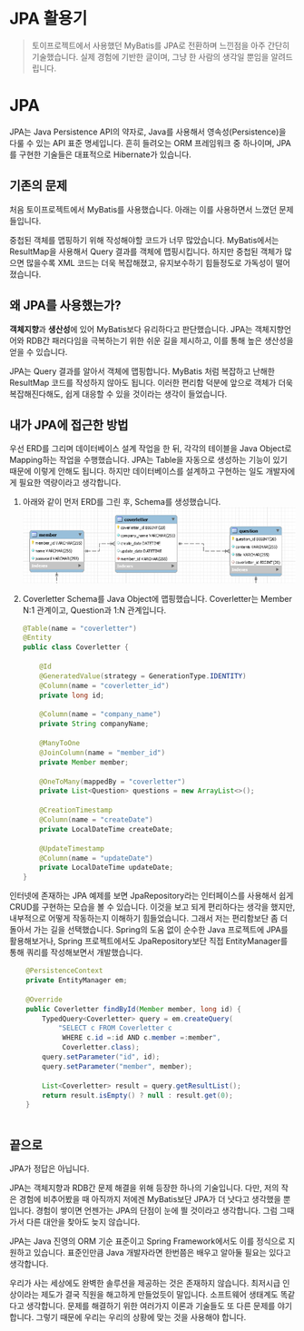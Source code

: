 # JPA 활용기

> 토이프로젝트에서 사용했던 MyBatis를 JPA로 전환하며 느낀점을 아주 간단히 기술했습니다. 실제 경험에 기반한 글이며, 그냥 한 사람의 생각일 뿐임을 알려드립니다.


# JPA

JPA는 Java Persistence API의 약자로, Java를 사용해서 영속성(Persistence)을 다룰 수 있는 API 표준 명세입니다. 흔히 들려오는 ORM 프레임워크 중 하나이며, JPA를 구현한 기술들은 대표적으로 Hibernate가 있습니다.


## 기존의 문제

처음 토이프로젝트에서 MyBatis를 사용했습니다. 아래는 이를 사용하면서 느꼈던 문제들입니다.


중첩된 객체를 맵핑하기 위해 작성해야할 코드가 너무 많았습니다. MyBatis에서는 ResultMap을 사용해서 Query 결과를 객체에 맵핑시킵니다. 하지만 중첩된 객체가 많으면 많을수록 XML 코드는 더욱 복잡해졌고, 유지보수하기 힘들정도로 가독성이 떨어졌습니다. 


## 왜 JPA를 사용했는가?


**객체지향**과 **생산성**에 있어 MyBatis보다 유리하다고 판단했습니다. JPA는 객체지향언어와 RDB간 패러다임을 극복하는기 위한 쉬운 길을 제시하고, 이를 통해 높은 생산성을 얻을 수 있습니다.

JPA는 Query 결과를 알아서 객체에 맵핑합니다. MyBatis 처럼 복잡하고 난해한 ResultMap 코드를 작성하지 않아도 됩니다. 이러한 편리함 덕분에 앞으로 객체가 더욱 복잡해진다해도, 쉽게 대응할 수 있을 것이라는 생각이 들었습니다.


## 내가 JPA에 접근한 방법

우선 ERD를 그리며 데이터베이스 설계 작업을 한 뒤, 각각의 테이블을 Java Object로 Mapping하는 작업을 수행했습니다. JPA는 Table을 자동으로 생성하는 기능이 있기 때문에 이렇게 안해도 됩니다. 하지만 데이터베이스를 설계하고 구현하는 일도 개발자에게 필요한 역량이라고 생각합니다.

1. 아래와 같이 먼저 ERD를 그린 후, Schema를 생성했습니다.
![ERD](./image/ERD.PNG)

2. Coverletter Schema를 Java Object에 맵핑했습니다. Coverletter는 Member N:1 관계이고, Question과 1:N 관계입니다.
    ```java
    @Table(name = "coverletter")
    @Entity
    public class Coverletter {

        @Id
        @GeneratedValue(strategy = GenerationType.IDENTITY)
        @Column(name = "coverletter_id")
        private long id;

        @Column(name = "company_name")
        private String companyName;

        @ManyToOne
        @JoinColumn(name = "member_id")
        private Member member;

        @OneToMany(mappedBy = "coverletter")
        private List<Question> questions = new ArrayList<>();

        @CreationTimestamp
        @Column(name = "createDate")
        private LocalDateTime createDate;

        @UpdateTimestamp
        @Column(name = "updateDate")
        private LocalDateTime updateDate;
    }
    ```

인터넷에 존재하는 JPA 예제를 보면 JpaRepository라는 인터페이스를 사용해서 쉽게 CRUD를 구현하는 모습을 볼 수 있습니다. 이것을 보고 되게 편리하다는 생각을 했지만, 내부적으로 어떻게 작동하는지 이해하기 힘들었습니다. 그래서 저는 편리함보단 좀 더 돌아서 가는 길을 선택했습니다. Spring의 도움 없이 순수한 Java 프로젝트에 JPA를 활용해보거나, Spring 프로젝트에서도 JpaRepository보단 직접 EntityManager를 통해 쿼리를 작성해보면서 개발했습니다.


```java
    @PersistenceContext
    private EntityManager em;

    @Override
    public Coverletter findById(Member member, long id) {
        TypedQuery<Coverletter> query = em.createQuery(
            "SELECT c FROM Coverletter c 
             WHERE c.id =:id AND c.member =:member", 
             Coverletter.class);
        query.setParameter("id", id);
        query.setParameter("member", member);

        List<Coverletter> result = query.getResultList();
        return result.isEmpty() ? null : result.get(0);
    }
    
```


## 끝으로

JPA가 정답은 아닙니다. 


JPA는 객체지향과 RDB간 문제 해결을 위해 등장한 하나의 기술입니다. 다만, 저의 작은 경험에 비추어봤을 때 아직까지 저에겐 MyBatis보단 JPA가 더 낫다고 생각했을 뿐입니다. 경험이 쌓이면 언젠가는 JPA의 단점이 눈에 띌 것이라고 생각합니다. 그럼 그때가서 다른 대안을 찾아도 늦지 않습니다.


JPA는 Java 진영의 ORM 기순 표준이고 Spring Framework에서도 이를 정식으로 지원하고 있습니다. 표준인만큼 Java 개발자라면 한번쯤은 배우고 알아둘 필요는 있다고 생각합니다.


우리가 사는 세상에도 완벽한 솔루션을 제공하는 것은 존재하지 않습니다. 최저시급 인상이라는 제도가 결국 직원을 해고하게 만들었듯이 말입니다. 소프트웨어 생태계도 똑같다고 생각합니다. 문제를 해결하기 위한 여러가지 이론과 기술들도 또 다른 문제를 야기합니다. 그렇기 때문에 우리는 우리의 상황에 맞는 것을 사용해야 합니다.

